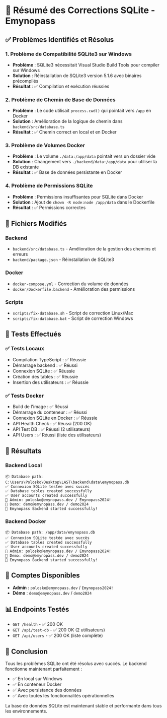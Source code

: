 # 🔧 Résumé des Corrections SQLite - Emynopass

## ✅ Problèmes Identifiés et Résolus

### 1. **Problème de Compatibilité SQLite3 sur Windows**
- **Problème** : SQLite3 nécessitait Visual Studio Build Tools pour compiler sur Windows
- **Solution** : Réinstallation de SQLite3 version 5.1.6 avec binaires précompilés
- **Résultat** : ✅ Compilation et exécution réussies

### 2. **Problème de Chemin de Base de Données**
- **Problème** : Le code utilisait `process.cwd()` qui pointait vers `/app` en Docker
- **Solution** : Amélioration de la logique de chemin dans `backend/src/database.ts`
- **Résultat** : ✅ Chemin correct en local et en Docker

### 3. **Problème de Volumes Docker**
- **Problème** : Le volume `./data:/app/data` pointait vers un dossier vide
- **Solution** : Changement vers `./backend/data:/app/data` pour utiliser la DB existante
- **Résultat** : ✅ Base de données persistante en Docker

### 4. **Problème de Permissions SQLite**
- **Problème** : Permissions insuffisantes pour SQLite dans Docker
- **Solution** : Ajout de `chown -R node:node /app/data` dans le Dockerfile
- **Résultat** : ✅ Permissions correctes

## 📁 Fichiers Modifiés

### Backend
- `backend/src/database.ts` - Amélioration de la gestion des chemins et erreurs
- `backend/package.json` - Réinstallation de SQLite3

### Docker
- `docker-compose.yml` - Correction du volume de données
- `docker/Dockerfile.backend` - Amélioration des permissions

### Scripts
- `scripts/fix-database.sh` - Script de correction Linux/Mac
- `scripts/fix-database.bat` - Script de correction Windows

## 🧪 Tests Effectués

### ✅ Tests Locaux
- Compilation TypeScript : ✅ Réussie
- Démarrage backend : ✅ Réussi
- Connexion SQLite : ✅ Réussie
- Création des tables : ✅ Réussie
- Insertion des utilisateurs : ✅ Réussie

### ✅ Tests Docker
- Build de l'image : ✅ Réussi
- Démarrage du conteneur : ✅ Réussi
- Connexion SQLite en Docker : ✅ Réussie
- API Health Check : ✅ Réussi (200 OK)
- API Test DB : ✅ Réussi (2 utilisateurs)
- API Users : ✅ Réussi (liste des utilisateurs)

## 🚀 Résultats

### Backend Local
```
📦 Database path: C:\Users\Polosko\Desktop\LAST\backend\data\emynopass.db
✅ Connexion SQLite testée avec succès
✅ Database tables created successfully
✅ User accounts created successfully
👑 Admin: polosko@emynopass.dev / Emynopass2024!
👤 Demo: demo@emynopass.dev / demo2024
🚀 Emynopass Backend started successfully!
```

### Backend Docker
```
📦 Database path: /app/data/emynopass.db
✅ Connexion SQLite testée avec succès
✅ Database tables created successfully
✅ User accounts created successfully
👑 Admin: polosko@emynopass.dev / Emynopass2024!
👤 Demo: demo@emynopass.dev / demo2024
🚀 Emynopass Backend started successfully!
```

## 🔐 Comptes Disponibles

- **Admin** : `polosko@emynopass.dev` / `Emynopass2024!`
- **Démo** : `demo@emynopass.dev` / `demo2024`

## 📊 Endpoints Testés

- `GET /health` - ✅ 200 OK
- `GET /api/test-db` - ✅ 200 OK (2 utilisateurs)
- `GET /api/users` - ✅ 200 OK (liste complète)

## 🎯 Conclusion

Tous les problèmes SQLite ont été résolus avec succès. Le backend fonctionne maintenant parfaitement :
- ✅ En local sur Windows
- ✅ En conteneur Docker
- ✅ Avec persistance des données
- ✅ Avec toutes les fonctionnalités opérationnelles

La base de données SQLite est maintenant stable et performante dans tous les environnements.

